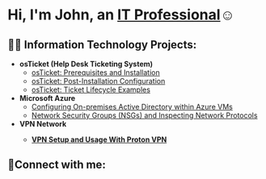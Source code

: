 <h1>Hi, I'm John, an <a href="https://linkedin.com/in/Josh">IT Professional</a>☺</h1>

<h2>👨‍💻 Information Technology Projects:</h2>

- <b>osTicket (Help Desk Ticketing System)</b>
  - [osTicket: Prerequisites and Installation](https://github.com/Jevanko94/osticket-prereqs)
  - [osTicket: Post-Installation Configuration](https://github.com/Jevanko94/post-install-config/tree/main)
  - [osTicket: Ticket Lifecycle Examples](https://github.com/Jevanko94/Ticket-Lifecycle)
- <b>Microsoft Azure</b>
  - [Configuring On-premises Active Directory within Azure VMs](https://github.com/Jevanko94/configure-ad)
  - [Network Security Groups (NSGs) and Inspecting Network Protocols](https://github.com/Jevanko94/Azure-protocol-network)
- <b>VPN Network
  - [VPN Setup and Usage With Proton VPN](https://github.com/Jevanko94/VPN-Setup-and-Usage-With-Proton-VPN/tree/main)
<h2>🤳Connect with me:</h2>

